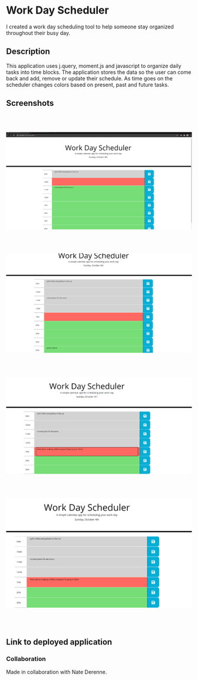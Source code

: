 # Work Day Scheduler

I created a work day scheduling tool to help someone stay organized throughout their busy day.  

## Description

This application uses j.query, moment.js and javascript to organize daily tasks into time blocks. The application stores the data so the user can come back and add, remove or update their schedule. As time goes on the scheduler changes colors based on present, past and future tasks. 

## Screenshots 

<br>
<br>

![what the schedule looks like sometime during 10AM](https://github.com/frostyausty/WorkDayScheduler/blob/main/assets/screenshots/screenshot1.PNG)

<br>
<br>

![classes update as time goes on](https://github.com/frostyausty/WorkDayScheduler/blob/main/assets/screenshots/screenshot2.PNG)

<br>
<br>

![user can edit tasks and save the changes](https://github.com/frostyausty/WorkDayScheduler/blob/main/assets/screenshots/screenshot3.PNG)

<br>
<br>

![schedule stays the same after the page is refreshed](https://github.com/frostyausty/WorkDayScheduler/blob/main/assets/screenshots/screenshot4.PNG)

<br>
<br>


## Link to deployed application



### Collaboration

Made in collaboration with Nate Derenne.